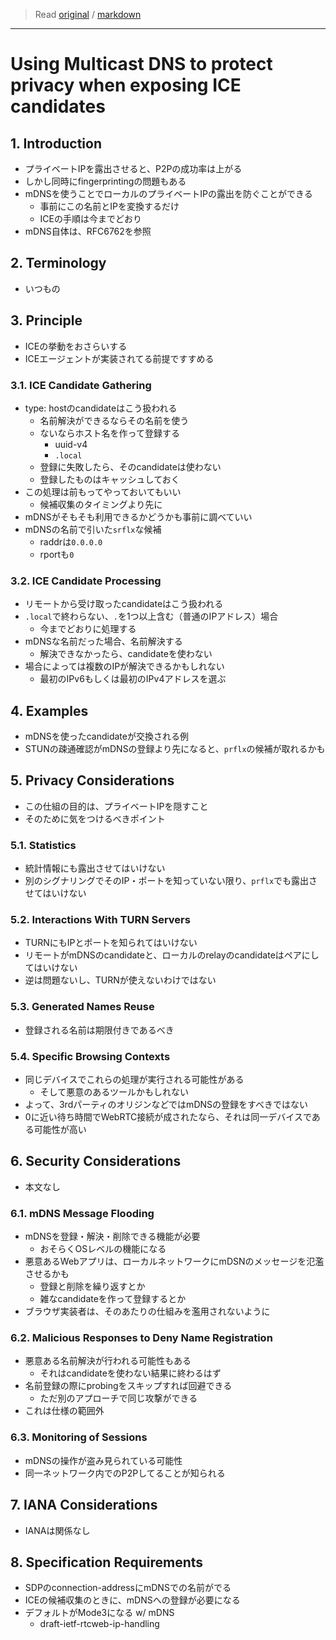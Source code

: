 > Read [original](https://tools.ietf.org/html/draft-ietf-rtcweb-mdns-ice-candidates-02) / [markdown](../markdown/draft-ietf-rtcweb-mdns-ice-candidates-02.md)

---

# Using Multicast DNS to protect privacy when exposing ICE candidates

## 1. Introduction

- プライベートIPを露出させると、P2Pの成功率は上がる
- しかし同時にfingerprintingの問題もある
- mDNSを使うことでローカルのプライベートIPの露出を防ぐことができる
  - 事前にこの名前とIPを変換するだけ
  - ICEの手順は今までどおり
- mDNS自体は、RFC6762を参照

## 2. Terminology

- いつもの

## 3. Principle

- ICEの挙動をおさらいする
- ICEエージェントが実装されてる前提ですすめる

### 3.1. ICE Candidate Gathering

- type: hostのcandidateはこう扱われる
  - 名前解決ができるならその名前を使う
  - ないならホスト名を作って登録する
    - uuid-v4
    - `.local`
  - 登録に失敗したら、そのcandidateは使わない
  - 登録したものはキャッシュしておく
- この処理は前もってやっておいてもいい
  - 候補収集のタイミングより先に
- mDNSがそもそも利用できるかどうかも事前に調べていい
- mDNSの名前で引いた`srflx`な候補
  - raddrは`0.0.0.0`
  - rportも`0`

### 3.2. ICE Candidate Processing

- リモートから受け取ったcandidateはこう扱われる
- `.local`で終わらない、`.`を1つ以上含む（普通のIPアドレス）場合
  - 今までどおりに処理する
- mDNSな名前だった場合、名前解決する
  - 解決できなかったら、candidateを使わない
- 場合によっては複数のIPが解決できるかもしれない
  - 最初のIPv6もしくは最初のIPv4アドレスを選ぶ

## 4. Examples

- mDNSを使ったcandidateが交換される例
- STUNの疎通確認がmDNSの登録より先になると、`prflx`の候補が取れるかも

## 5. Privacy Considerations

- この仕組の目的は、プライベートIPを隠すこと
- そのために気をつけるべきポイント

### 5.1. Statistics

- 統計情報にも露出させてはいけない
- 別のシグナリングでそのIP・ポートを知っていない限り、`prflx`でも露出させてはいけない

### 5.2. Interactions With TURN Servers

- TURNにもIPとポートを知られてはいけない
- リモートがmDNSのcandidateと、ローカルのrelayのcandidateはペアにしてはいけない
- 逆は問題ないし、TURNが使えないわけではない

### 5.3. Generated Names Reuse

- 登録される名前は期限付きであるべき

### 5.4. Specific Browsing Contexts

- 同じデバイスでこれらの処理が実行される可能性がある
  - そして悪意のあるツールかもしれない
- よって、3rdパーティのオリジンなどではmDNSの登録をすべきではない
- 0に近い待ち時間でWebRTC接続が成されたなら、それは同一デバイスである可能性が高い

## 6. Security Considerations

- 本文なし

### 6.1. mDNS Message Flooding

- mDNSを登録・解決・削除できる機能が必要
  - おそらくOSレベルの機能になる
- 悪意あるWebアプリは、ローカルネットワークにmDSNのメッセージを氾濫させるかも
  - 登録と削除を繰り返すとか
  - 雑なcandidateを作って登録するとか
- ブラウザ実装者は、そのあたりの仕組みを濫用されないように

### 6.2. Malicious Responses to Deny Name Registration

- 悪意ある名前解決が行われる可能性もある
  - それはcandidateを使わない結果に終わるはず
- 名前登録の際にprobingをスキップすれば回避できる
  - ただ別のアプローチで同じ攻撃ができる
- これは仕様の範囲外

### 6.3. Monitoring of Sessions

- mDNSの操作が盗み見られている可能性
- 同一ネットワーク内でのP2Pしてることが知られる

## 7. IANA Considerations

- IANAは関係なし

## 8. Specification Requirements

- SDPのconnection-addressにmDNSでの名前がでる
- ICEの候補収集のときに、mDNSへの登録が必要になる
- デフォルトがMode3になる w/ mDNS
  - draft-ietf-rtcweb-ip-handling
